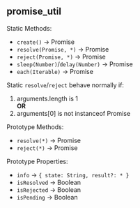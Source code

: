 ## promise_util

Static Methods:
- `create()` -> Promise
- `resolve(Promise, *)` -> Promise
- `reject(Promise, *)` -> Promise
- `sleep(Number)`/`delay(Number)` -> Promise
- `each(Iterable)` -> Promise

Static `resolve`/`reject` behave normally if:
1. arguments.length is 1  
**OR**
2. arguments[0] is not instanceof Promise

Prototype Methods:
- `resolve(*)` -> Promise
- `reject(*)` -> Promise

Prototype Properties:
- `info` -> `{ state: String, result?: * }`
- `isResolved` -> Boolean
- `isRejected` -> Boolean
- `isPending` -> Boolean
